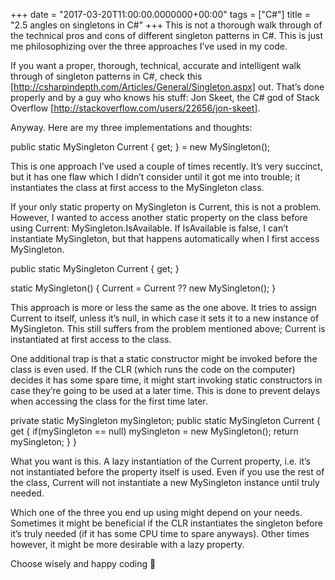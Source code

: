 +++
date = "2017-03-20T11:00:00.0000000+00:00"
tags = ["C#"]
title = "2.5 angles on singletons in C#"
+++
This is not a thorough walk through of the technical pros and cons of different
singleton patterns in C#. This is just me philosophizing over the three
approaches I’ve used in my code.

If you want a proper, thorough, technical, accurate and intelligent walk through
of singleton patterns in C#, check this
[http://csharpindepth.com/Articles/General/Singleton.aspx]  out. That’s done
properly and by a guy who knows his stuff: Jon Skeet, the C# god of Stack
Overflow [http://stackoverflow.com/users/22656/jon-skeet].

Anyway. Here are my three implementations and thoughts:

public static MySingleton Current { get; } = new MySingleton();


This is one approach I’ve used a couple of times recently. It’s very succinct,
but it has one flaw which I didn’t consider until it got me into trouble; it
instantiates the class at first access to the MySingleton  class.

If your only static property on MySingleton  is Current, this is not a problem.
However, I wanted to access another static property on the class before using 
Current: MySingleton.IsAvailable. If IsAvailable  is false, I can’t instantiate 
MySingleton, but that happens automatically when I first access MySingleton.

public static MySingleton Current { get; }

static MySingleton()
{
    Current = Current ?? new MySingleton();
}


This approach is more or less the same as the one above. It tries to assign 
Current  to itself, unless it’s null, in which case it sets it to a new instance
of MySingleton. This still suffers from the problem mentioned above; Current  is
instantiated at first access to the class.

One additional trap is that a static constructor might be invoked before the
class is even used. If the CLR (which runs the code on the computer) decides it
has some spare time, it might start invoking static constructors in case they’re
going to be used at a later time. This is done to prevent delays when accessing
the class for the first time later.

private static MySingleton mySingleton;
 public static MySingleton Current
 {
     get
     {
         if(mySingleton == null) mySingleton = new MySingleton();
         return mySingleton;
     }
 }


What you want is this. A lazy instantiation of the Current  property, i.e. it’s
not instantiated before the property itself is used. Even if you use the rest of
the class, Current  will not instantiate a new MySingleton  instance until truly
needed.

Which one of the three you end up using might depend on your needs. Sometimes it
might be beneficial if the CLR instantiates the singleton before it’s truly
needed (if it has some CPU time to spare anyways). Other times however, it might
be more desirable with a lazy property.

Choose wisely and happy coding 🙂
